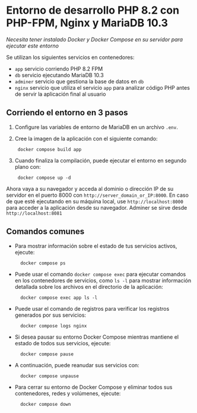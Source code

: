 # Entorno de desarrollo PHP 8.2 con PHP-FPM, Nginx y MariaDB 10.3

_Necesita tener instalado Docker y Docker Compose en su servidor para ejecutar este entorno_

Se utilizan los siguientes servicios en contenedores:

- `app` servicio corriendo PHP 8.2 FPM
- `db` servicio ejecutando MariaDB 10.3
- `adminer` servicio que gestiona la base de datos en `db`
- `nginx` servicio que utiliza el servicio `app` para analizar código PHP antes de servir la aplicación final al usuario

## Corriendo el entorno en 3 pasos

1. Configure las variables de entorno de MariaDB en un archivo `.env`.

2. Cree la imagen de la aplicación con el siguiente comando:

        docker compose build app

3. Cuando finaliza la compilación, puede ejecutar el entorno en segundo plano con:

        docker compose up -d

Ahora vaya a su navegador y acceda al dominio o dirección IP de su servidor en el puerto 8000 con `http://server_domain_or_IP:8000`. En caso de que esté ejecutando en su máquina local, use `http://localhost:8000` para acceder a la aplicación desde su navegador. Adminer se sirve desde `http://localhost:8081`

## Comandos comunes

- Para mostrar información sobre el estado de tus servicios activos, ejecute:

        docker compose ps

- Puede usar el comando `docker compose exec` para ejecutar comandos en los contenedores de servicios, como `ls -l` para mostrar información detallada sobre los archivos en el directorio de la aplicación:

        docker compose exec app ls -l

- Puede usar el comando de registros para verificar los registros generados por sus servicios:

        docker compose logs nginx

- Si desea pausar su entorno Docker Compose mientras mantiene el estado de todos sus servicios, ejecute:

        docker compose pause

- A continuación, puede reanudar sus servicios con:

        docker compose unpause

- Para cerrar su entorno de Docker Compose y eliminar todos sus contenedores, redes y volúmenes, ejecute:

        docker compose down
